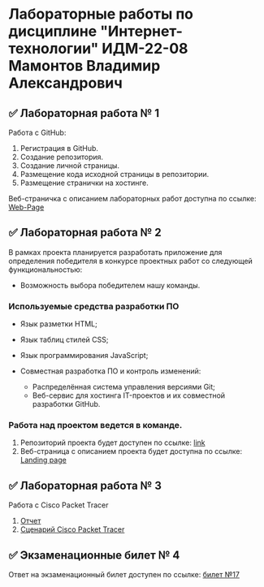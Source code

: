 # Лабораторные работы по дисциплине "Интернет-технологии" ИДМ-22-08 Мамонтов Владимир Александрович

## ✅ Лабораторная работа № 1

Работа с GitHub:

1. Регистрация в GitHub.
2. Создание репозитория.
3. Создание личной страницы.
4. Размещение кода исходной страницы в репозитории.
5. Размещение странички на хостинге.

Веб-страничка с описанием лабораторных работ доступна по ссылке: [Web-Page]()

## ✅ Лабораторная работа № 2

В рамках проекта планируется разработать приложение для определения победителя в конкурсе проектных работ со следующей функциональностью:
   * Возможность выбора победителем нашу команды. 
   
### Используемые средства разработки ПО
* Язык разметки HTML;
* Язык таблиц стилей CSS;
* Язык программирования JavaScript; 

* Совместная разработка ПО и контроль изменений:
   + Распределённая система управления версиями Git;
   + Веб-сервис для хостинга IT-проектов и их совместной разработки GitHub.
   
### Работа над проектом ведется в команде.
1. Репозиторий проекта будет доступен по ссылке: [link]()
2. Веб-страница с описанием проекта будет доступна по ссылке: [Landing page]()
   
## ✅ Лабораторная работа № 3
Работа с Cisco Packet Tracer
1. [Отчет](https://github.com/Vovaloda/internet-technology-labs/blob/main/src/otchet.pdf)
2. [Сценарий Cisco Packet Tracer](https://github.com/Vovaloda/internet-technology-labs/blob/main/src/Lab3.pka)

## ✅ Экзаменационные билет № 4

Ответ на экзаменационный билет доступен по ссылке:
[билет №17](https://github.com/stankin/inet-2022/wiki/exam04)

